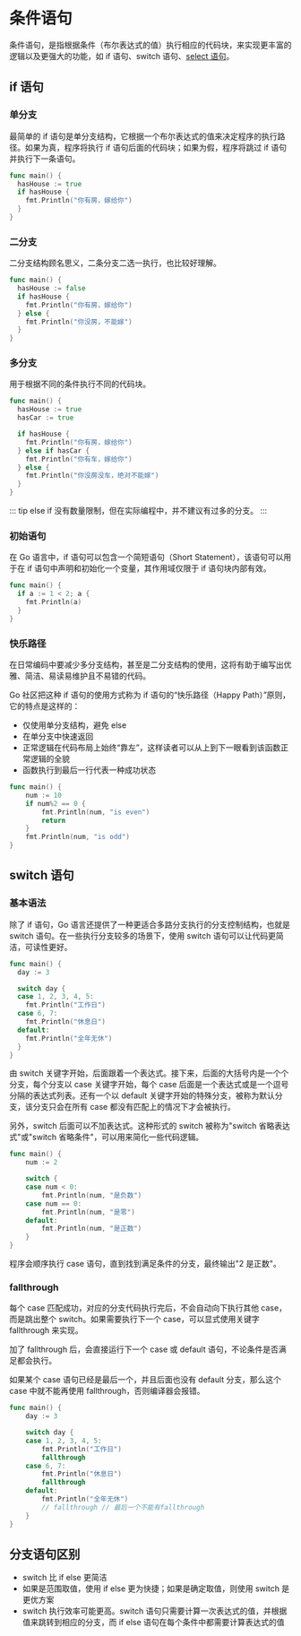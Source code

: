 # 条件语句

条件语句，是指根据条件（布尔表达式的值）执行相应的代码块，来实现更丰富的逻辑以及更强大的功能，如 if 语句、switch 语句、[select 语句](/go/intermediate/channels-in-go#select)。

## if 语句

### 单分支

最简单的 if 语句是单分支结构，它根据一个布尔表达式的值来决定程序的执行路径。如果为真，程序将执行 if 语句后面的代码块；如果为假，程序将跳过 if 语句并执行下一条语句。

```go
func main() {
  hasHouse := true
  if hasHouse {
    fmt.Println("你有房，嫁给你")
  }
}
```

### 二分支

二分支结构顾名思义，二条分支二选一执行，也比较好理解。

```go
func main() {
  hasHouse := false
  if hasHouse {
    fmt.Println("你有房，嫁给你")
  } else {
    fmt.Println("你没房，不能嫁")
  }
}
```

### 多分支

用于根据不同的条件执行不同的代码块。

```go
func main() {
  hasHouse := true
  hasCar := true

  if hasHouse {
    fmt.Println("你有房，嫁给你")
  } else if hasCar {
    fmt.Println("你有车，嫁给你")
  } else {
    fmt.Println("你没房没车，绝对不能嫁")
  }
}
```

::: tip
else if 没有数量限制，但在实际编程中，并不建议有过多的分支。
:::

### 初始语句

在 Go 语言中，if 语句可以包含一个简短语句（Short Statement），该语句可以用于在 if 语句中声明和初始化一个变量，其作用域仅限于 if 语句块内部有效。

```go
func main() {
  if a := 1 < 2; a {
    fmt.Println(a)
  }
}
```

### 快乐路径

在日常编码中要减少多分支结构，甚至是二分支结构的使用，这将有助于编写出优雅、简洁、易读易维护且不易错的代码。

Go 社区把这种 if 语句的使用方式称为 if 语句的“快乐路径（Happy Path）”原则，它的特点是这样的：

- 仅使用单分支结构，避免 else
- 在单分支中快速返回
- 正常逻辑在代码布局上始终“靠左”，这样读者可以从上到下一眼看到该函数正常逻辑的全貌
- 函数执行到最后一行代表一种成功状态

```go
func main() {
	num := 10
	if num%2 == 0 {
		fmt.Println(num, "is even")
		return
	}
	fmt.Println(num, "is odd")
}
```

## switch 语句

### 基本语法

除了 if 语句，Go 语言还提供了一种更适合多路分支执行的分支控制结构，也就是 switch 语句。在一些执行分支较多的场景下，使用 switch 语句可以让代码更简洁，可读性更好。

```go
func main() {
  day := 3

  switch day {
  case 1, 2, 3, 4, 5:
    fmt.Println("工作日")
  case 6, 7:
    fmt.Println("休息日")
  default:
    fmt.Println("全年无休")
  }
}
```

由 switch 关键字开始，后面跟着一个表达式。接下来，后面的大括号内是一个个分支，每个分支以 case 关键字开始，每个 case 后面是一个表达式或是一个逗号分隔的表达式列表。还有一个以 default 关键字开始的特殊分支，被称为默认分支，该分支只会在所有 case 都没有匹配上的情况下才会被执行。

另外，switch 后面可以不加表达式。这种形式的 switch 被称为"switch 省略表达式"或"switch 省略条件"，可以用来简化一些代码逻辑。

```go
func main() {
	num := 2

	switch {
	case num < 0:
		fmt.Println(num, "是负数")
	case num == 0:
		fmt.Println(num, "是零")
	default:
		fmt.Println(num, "是正数")
	}
}
```

程序会顺序执行 case 语句，直到找到满足条件的分支，最终输出"2 是正数"。

### fallthrough

每个 case 匹配成功，对应的分支代码执行完后，不会自动向下执行其他 case，而是跳出整个 switch。如果需要执行下一个 case，可以显式使用关键字 fallthrough 来实现。

加了 fallthrough 后，会直接运行下一个 case 或 default 语句，不论条件是否满足都会执行。

如果某个 case 语句已经是最后一个，并且后面也没有 default 分支，那么这个 case 中就不能再使用 fallthrough，否则编译器会报错。

```go
func main() {
	day := 3

	switch day {
	case 1, 2, 3, 4, 5:
		fmt.Println("工作日")
		fallthrough
	case 6, 7:
		fmt.Println("休息日")
		fallthrough
	default:
		fmt.Println("全年无休")
		// fallthrough // 最后一个不能有fallthrough
	}
}
```

## 分支语句区别

- switch 比 if else 更简洁
- 如果是范围取值，使用 if else 更为快捷；如果是确定取值，则使用 switch 是更优方案
- switch 执行效率可能更高。switch 语句只需要计算一次表达式的值，并根据值来跳转到相应的分支，而 if else 语句在每个条件中都需要计算表达式的值
